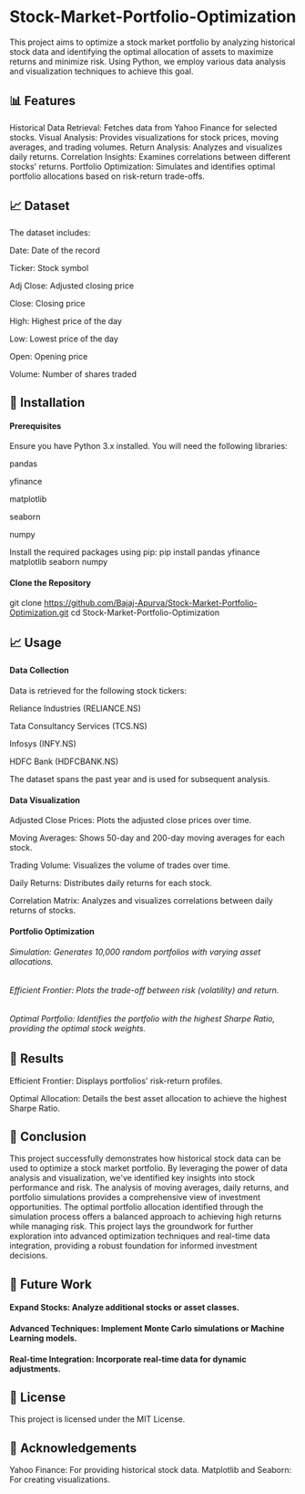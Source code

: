 # Stock-Market-Portfolio-Optimization
This project aims to optimize a stock market portfolio by analyzing historical stock data and identifying the optimal allocation of assets to maximize returns and minimize risk. Using Python, we employ various data analysis and visualization techniques to achieve this goal.

## 📊 Features
Historical Data Retrieval: Fetches data from Yahoo Finance for selected stocks.
Visual Analysis: Provides visualizations for stock prices, moving averages, and trading volumes.
Return Analysis: Analyzes and visualizes daily returns.
Correlation Insights: Examines correlations between different stocks' returns.
Portfolio Optimization: Simulates and identifies optimal portfolio allocations based on risk-return trade-offs.

## 📈 Dataset
The dataset includes:

Date: Date of the record

Ticker: Stock symbol

Adj Close: Adjusted closing price

Close: Closing price

High: Highest price of the day

Low: Lowest price of the day

Open: Opening price

Volume: Number of shares traded

## 🔧 Installation
#### Prerequisites
Ensure you have Python 3.x installed. You will need the following libraries:

pandas

yfinance

matplotlib

seaborn

numpy

Install the required packages using pip:
pip install pandas yfinance matplotlib seaborn numpy

#### Clone the Repository
git clone https://github.com/Bajaj-Apurva/Stock-Market-Portfolio-Optimization.git
cd Stock-Market-Portfolio-Optimization

## 📈 Usage
#### Data Collection
Data is retrieved for the following stock tickers:

Reliance Industries (RELIANCE.NS)

Tata Consultancy Services (TCS.NS)

Infosys (INFY.NS)

HDFC Bank (HDFCBANK.NS)

The dataset spans the past year and is used for subsequent analysis.

#### Data Visualization
Adjusted Close Prices: Plots the adjusted close prices over time.

Moving Averages: Shows 50-day and 200-day moving averages for each stock.

Trading Volume: Visualizes the volume of trades over time.

Daily Returns: Distributes daily returns for each stock.

Correlation Matrix: Analyzes and visualizes correlations between daily returns of stocks.

#### Portfolio Optimization
###### Simulation: Generates 10,000 random portfolios with varying asset allocations.

###### Efficient Frontier: Plots the trade-off between risk (volatility) and return.

###### Optimal Portfolio: Identifies the portfolio with the highest Sharpe Ratio, providing the optimal stock weights.

## 🎯 Results
Efficient Frontier: Displays portfolios' risk-return profiles.

Optimal Allocation: Details the best asset allocation to achieve the highest Sharpe Ratio.

## 📝 Conclusion
This project successfully demonstrates how historical stock data can be used to optimize a stock market portfolio. By leveraging the power of data analysis and visualization, we've identified key insights into stock performance and risk. The analysis of moving averages, daily returns, and portfolio simulations provides a comprehensive view of investment opportunities. The optimal portfolio allocation identified through the simulation process offers a balanced approach to achieving high returns while managing risk. This project lays the groundwork for further exploration into advanced optimization techniques and real-time data integration, providing a robust foundation for informed investment decisions.

## 🚀 Future Work
#### Expand Stocks: Analyze additional stocks or asset classes.

#### Advanced Techniques: Implement Monte Carlo simulations or Machine Learning models.

#### Real-time Integration: Incorporate real-time data for dynamic adjustments.

## 📜 License
This project is licensed under the MIT License. 

## 🙌 Acknowledgements
Yahoo Finance: For providing historical stock data.
Matplotlib and Seaborn: For creating visualizations.

